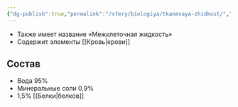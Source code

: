 ```yaml
---
{"dg-publish":true,"permalink":"/sfery/biologiya/tkanevaya-zhidkost/","tags":["Анатомия"]}
---
```


- Также имеет название «Межклеточная жидкость»
- Содержит элементы [[Кровь\|крови]]
## Состав
- Вода 95%
- Минеральные соли 0,9%
- 1,5% [[Белки\|белков]]